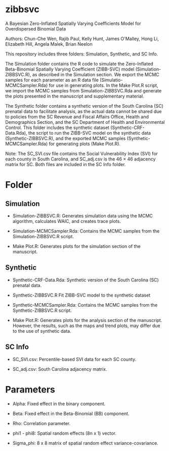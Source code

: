 # zibbsvc
A Bayesian Zero-Inflated Spatially Varying Coefficients Model for Overdispersed Binomial Data

Authors: Chun-Che Wen, Rajib Paul, Kelly Hunt, James O'Malley, Hong Li, Elizabeth Hill, Angela Malek, Brian Neelon

This repository includes three folders: Simulation, Synthetic, and SC Info.

The Simulation folder contains the R code to simulate the Zero-Inflated Beta-Binomial Spatially Varying Coefficient (ZIBB-SVC) model (Simulation-ZIBBSVC.R), as described in the Simulation section. We export the MCMC samples for each parameter as an R data file (Simulatio-MCMCSampler.Rda) for use in generating plots. In the Make Plot.R script, we import the MCMC samples from Simulation-ZIBBSVC.Rda and generate the plots presented in the manuscript and supplementary material.

The Synthetic folder contains a synthetic version of the South Carolina (SC) prenatal data to facilitate analysis, as the actual data cannot be shared due to policies from the SC Revenue and Fiscal Affairs Office, Health and Demographics Section, and the SC Department of Health and Environmental Control. This folder includes the synthetic dataset (Synthetic-CRF-Data.Rda), the script to run the ZIBB-SVC model on the synthetic data (Synthetic-ZIBBSVC.R), and the exported MCMC samples (Synthetic-MCMCSampler.Rda) for generating plots (Make Plot.R). 

Note: The SC_SVI.csv file contains the Social Vulnerability Index (SVI) for each county in South Carolina, and SC_adj.csv is the 46 × 46 adjacency matrix for SC. Both files are included in the SC Info folder.

# Folder

## Simulation
 - Simulation-ZIBBSVC.R: Generates simulation data using the MCMC algorithm, calculates WAIC, and creates trace plots.

 - Simulation-MCMCSampler.Rda: Contains the MCMC samples from the Simulation-ZIBBSVC.R script.

 - Make Plot.R: Generates plots for the simulation section of the manuscript.
  
## Synthetic 
 - Synthetic-CRF-Data.Rda: Synthetic version of the South Carolina (SC) prenatal data.

 - Synthetic-ZIBBSVC.R Fit ZIBB-SVC model to the synthetic dataset

 - Synthetic-MCMCSampler.Rda: Contains the MCMC samples from the Synthetic-ZIBBSVC.R script.

 - Make Plot.R: Generates plots for the analysis section of the manuscript. However, the results, such as the maps and trend plots, may differ due to the use of synthetic data.

## SC Info

  - SC_SVI.csv: Percentile-based SVI data for each SC county.

 - SC_adj.csv: South Carolina adjacency matrix.


# Parameters
  - Alpha: Fixed effect in the binary component.
    
  - Beta: Fixed effect in the Beta-Binomial (BB) component.
    
  - Rho: Correlation parameter.
    
  - phi1 - phi8: Spatial random effects (8n x 1) vector.
    
  - Sigma_phi: 8 x 8 matrix of spatial random effect variance-covariance.



